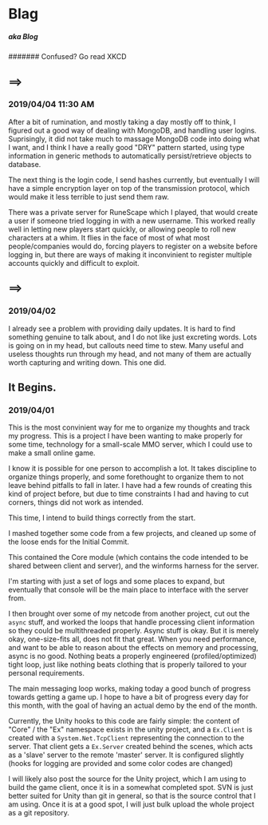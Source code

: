 # Blag
##### aka Blog
####### Confused? Go read XKCD

## ==>
### 2019/04/04 11:30 AM
After a bit of rumination, and mostly taking a day mostly off to think, I figured out a good way of dealing with MongoDB, and handling user logins. Suprisingly, it did not take much to massage MongoDB code into doing what I want, and I think I have a really good "DRY" pattern started, using type information in generic methods to automatically persist/retrieve objects to database.

The next thing is the login code, I send hashes currently, but eventually I will have a simple encryption layer on top of the transmission protocol, which would make it less terrible to just send them raw. 

There was a private server for RuneScape which I played, that would create a user if someone tried logging in with a new username. This worked really well in letting new players start quickly, or allowing people to roll new characters at a whim. It flies in the face of most of what most people/companies would do, forcing players to register on a website before logging in, but there are ways of making it inconvinient to register multiple accounts quickly and difficult to exploit.

## ==>
### 2019/04/02
I already see a problem with providing daily updates. It is hard to find something genuine to talk about, and I do not like just excreting words. Lots is going on in my head, but callouts need time to stew. Many useful and useless thoughts run through my head, and not many of them are actually worth capturing and writing down. This one did.

## It Begins.
### 2019/04/01

This is the most convinient way for me to organize my thoughts and track my progress.
This is a project I have been wanting to make properly for some time, technology for a small-scale MMO server, which I could use to make a small online game.

I know it is possible for one person to accomplish a lot. It takes discipline to organize things properly, and some forethought to organize them to not leave behind pitfalls to fall in later. I have had a few rounds of creating this kind of project before, but due to time constraints I had and having to cut corners, things did not work as intended.

This time, I intend to build things correctly from the start.

I mashed together some code from a few projects, and cleaned up some of the loose ends for the Initial Commit.

This contained the Core module (which contains the code intended to be shared between client and server), and the winforms harness for the server.

I'm starting with just a set of logs and some places to expand, but eventually that console will be the main place to interface with the server from.

I then brought over some of my netcode from another project, cut out the `async` stuff, and worked the loops that handle processing client information so they could be multithreaded properly. Async stuff is okay. But it is merely okay, one-size-fits all, does not fit that great. When you need performance, and want to be able to reason about the effects on memory and processing, async is no good. Nothing beats a properly engineered (profiled/optimized) tight loop, just like nothing beats clothing that is properly tailored to your personal requirements.

The main messaging loop works, making today a good bunch of progress towards getting a game up.
I hope to have a bit of progress every day for this month, with the goal of having an actual demo by the end of the month.

Currently, the Unity hooks to this code are fairly simple: the content of "Core" / the "Ex" namespace exists in the unity project, and a `Ex.Client` is created with a `System.Net.TcpClient` representing the connection to the server. That client gets a `Ex.Server` created behind the scenes, which acts as a 'slave' server to the remote 'master' server. It is configured slightly (hooks for logging are provided and some color codes are changed)

I will likely also post the source for the Unity project, which I am using to build the game client, once it is in a somewhat completed spot. SVN is just better suited for Unity than git in general, so that is the source control that I am using. Once it is at a good spot, I will just bulk upload the whole project as a git repository. 

